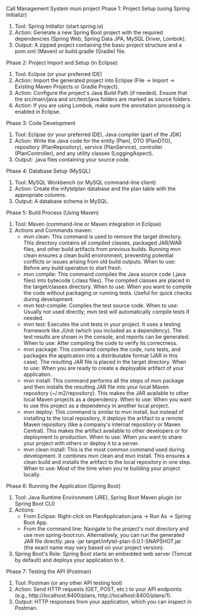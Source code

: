 Call Management System muni project
Phase 1: Project Setup (using Spring Initializr)
1. Tool: Spring Initializr (start.spring.io)
2. Action: Generate a new Spring Boot project with the required dependencies (Spring Web, Spring Data JPA, MySQL Driver, Lombok).
3. Output: A zipped project containing the basic project structure and a pom.xml (Maven) or build.gradle (Gradle) file.

Phase 2: Project Import and Setup (in Eclipse)
1. Tool: Eclipse (or your preferred IDE)
2. Action: Import the generated project into Eclipse (File -> Import -> Existing Maven Projects or Gradle Project).
3. Action: Configure the project's Java Build Path (if needed). Ensure that the src/main/java and src/test/java folders are marked as source folders.
4. Action: If you are using Lombok, make sure the annotation processing is enabled in Eclipse.

Phase 3: Code Development
1. Tool: Eclipse (or your preferred IDE), Java compiler (part of the JDK)
2. Action: Write the Java code for the entity (Plan), DTO (PlanDTO), repository (PlanRepository), service (PlanService), controller (PlanController), and any utility classes (LoggingAspect).
3. Output: .java files containing your source code.

Phase 4: Database Setup (MySQL)
1. Tool: MySQL Workbench (or MySQL command-line client)
2. Action: Create the infytelplan database and the plan table with the appropriate columns.
3. Output: A database schema in MySQL.

Phase 5: Build Process (Using Maven)
1. Tool: Maven (command-line or Maven integration in Eclipse)
2. Actions and Commands maven:
	- mvn clean: This command is used to remove the target directory. This directory contains all compiled classes, packaged JAR/WAR files, and other build artifacts from previous builds. Running mvn clean ensures a clean build environment, preventing potential conflicts or issues arising from old build outputs. When to use: Before any build operation to start fresh.
	- mvn compile: This command compiles the Java source code (.java files) into bytecode (.class files). The compiled classes are placed in the target/classes directory. When to use: When you want to compile the code without packaging or running tests. Useful for quick checks during development.
	- mvn test-compile: Compiles the test source code. When to use: Usually not used directly; mvn test will automatically compile tests if needed.
	- mvn test: Executes the unit tests in your project. It uses a testing framework like JUnit (which you included as a dependency). The test results are shown in the console, and reports can be generated. When to use: After compiling the code to verify its correctness.
	- mvn package: This command compiles the code, runs tests, and packages the application into a distributable format (JAR in this case). The resulting JAR file is placed in the target directory. When to use: When you are ready to create a deployable artifact of your application.
	- mvn install: This command performs all the steps of mvn package and then installs the resulting JAR file into your local Maven repository (~/.m2/repository). This makes the JAR available to other local Maven projects as a dependency. When to use: When you want to use this project as a dependency in another local project.
	- mvn deploy: This command is similar to mvn install, but instead of installing to the local repository, it deploys the artifact to a remote Maven repository (like a company's internal repository or Maven Central). This makes the artifact available to other developers or for deployment to production. When to use: When you want to share your project with others or deploy it to a server.
	- mvn clean install: This is the most common command used during development. It combines mvn clean and mvn install. This ensures a clean build and installs the artifact to the local repository in one step. When to use: Most of the time when you're building your project locally.

Phase 6: Running the Application (Spring Boot)
1. Tool: Java Runtime Environment (JRE), Spring Boot Maven plugin (or Spring Boot CLI)
2. Actions:
	- From Eclipse: Right-click on PlanApplication.java -> Run As -> Spring Boot App.
	- From the command line: Navigate to the project's root directory and use mvn spring-boot:run. Alternatively, you can run the generated JAR file directly: java -jar target/infytel-plan-0.0.1-SNAPSHOT.jar (the exact name may vary based on your project version).
3. Spring Boot's Role: Spring Boot starts an embedded web server (Tomcat by default) and deploys your application to it.

Phase 7: Testing the API (Postman)
1. Tool: Postman (or any other API testing tool)
2. Action: Send HTTP requests (GET, POST, etc.) to your API endpoints (e.g., http://localhost:8400/plans, http://localhost:8400/plans/1).
3. Output: HTTP responses from your application, which you can inspect in Postman.
